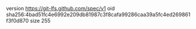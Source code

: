version https://git-lfs.github.com/spec/v1
oid sha256:4bad51fc4e6992e209db81987c3f8cafa99286caa39a5fc4ed269861f3f0d870
size 255
